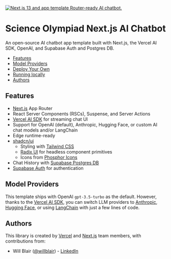 [![Next.js 13 and app template Router-ready AI chatbot.](https://chat.vercel.ai/opengraph-image.png)](https://chat.vercel.ai/)

# Science Olympiad Next.js AI Chatbot

An open-source AI chatbot app template built with Next.js, the Vercel AI SDK, OpenAI, and Supabase Auth and Postgres DB.

- [Features](#features)
- [Model Providers](#model-providers)
- [Deploy Your Own](#deploy-your-own)
- [Running locally](#running-locally)
- [Authors](#authors)

## Features

- [Next.js](https://nextjs.org) App Router
- React Server Components (RSCs), Suspense, and Server Actions
- [Vercel AI SDK](https://sdk.vercel.ai/docs) for streaming chat UI
- Support for OpenAI (default), Anthropic, Hugging Face, or custom AI chat models and/or LangChain
- Edge runtime-ready
- [shadcn/ui](https://ui.shadcn.com)
  - Styling with [Tailwind CSS](https://tailwindcss.com)
  - [Radix UI](https://radix-ui.com) for headless component primitives
  - Icons from [Phosphor Icons](https://phosphoricons.com)
- Chat History with [Supabase Postgres DB](https://supabase.com)
- [Supabase Auth](https://supabase.com/auth) for authentication

## Model Providers

This template ships with OpenAI `gpt-3.5-turbo` as the default. However, thanks to the [Vercel AI SDK](https://sdk.vercel.ai/docs), you can switch LLM providers to [Anthropic](https://anthropic.com), [Hugging Face](https://huggingface.co), or using [LangChain](https://js.langchain.com) with just a few lines of code.

## Authors

This library is created by [Vercel](https://vercel.com) and [Next.js](https://nextjs.org) team members, with contributions from:

- Will Blair ([@willblair](https://twitter.com/willjblair07)) - [LinkedIn](https://linkedin.com/in/willblair1)
